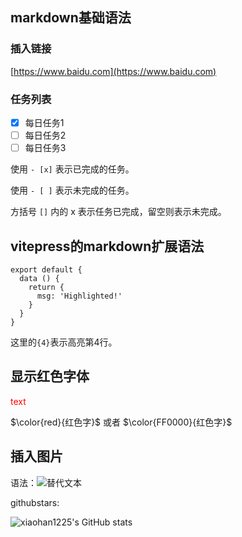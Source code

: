 ## markdown基础语法

### 插入链接

[https://www.baidu.com](https://www.baidu.com)

### 任务列表
- [x] 每日任务1
- [ ] 每日任务2
- [ ] 每日任务3

使用 `- [x]` 表示已完成的任务。

使用 `- [ ]` 表示未完成的任务。

方括号 `[]` 内的 x 表示任务已完成，留空则表示未完成。



## vitepress的markdown扩展语法
```js{4}
export default {
  data () {
    return {
      msg: 'Highlighted!'
    }
  }
}
```

这里的`{4}`表示高亮第4行。

## 显示红色字体

<font color='red'> text </font>

$\color{red}{红色字}$ 或者 $\color{FF0000}{红色字}$


## 插入图片

语法：![替代文本](图片URL "可选标题")

githubstars: 

![xiaohan1225's GitHub stats](https://github-readme-stats.vercel.app/api?username=xiaohan1225&show_icons=true&count_private=true&hide_border=true&include_all_commits=true&layout=compact)

